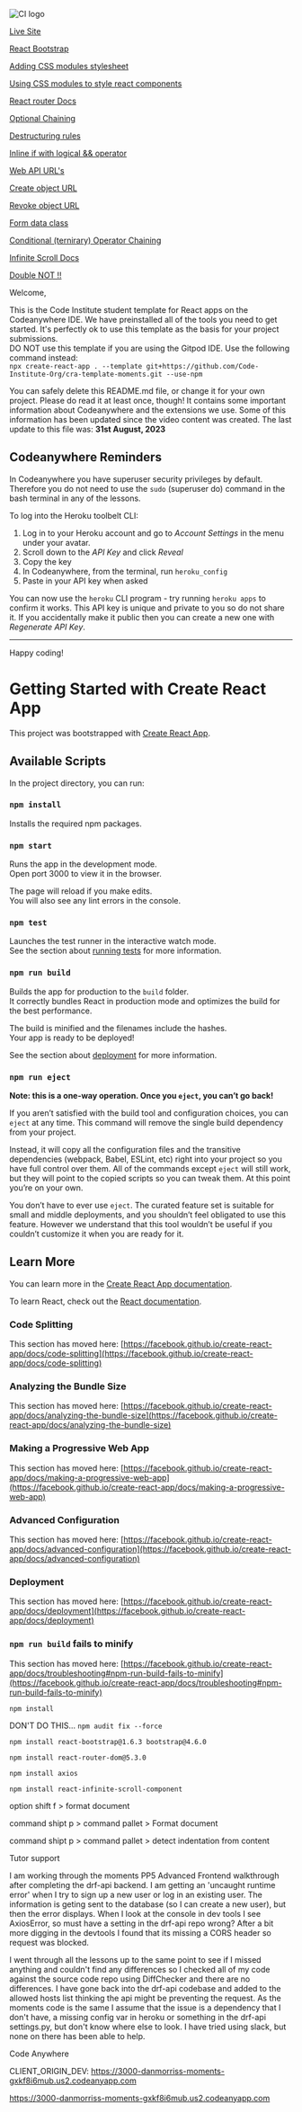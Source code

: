 ![CI logo](https://codeinstitute.s3.amazonaws.com/fullstack/ci_logo_small.png)

[Live Site](https://dan-morriss-moments-09a1658577b2.herokuapp.com/)

[React Bootstrap](https://react-bootstrap-v4.netlify.app/)

[Adding CSS modules stylesheet](https://create-react-app.dev/docs/adding-a-css-modules-stylesheet/)

[Using CSS modules to style react components](https://medium.com/@ralph1786/using-css-modules-in-react-app-c2079eadbb87)

[React router Docs](https://v5.reactrouter.com/web/guides/quick-start)

[Optional Chaining](https://developer.mozilla.org/en-US/docs/Web/JavaScript/Reference/Operators/Optional_chaining)

[Destructuring rules](https://zaiste.net/posts/javascript-destructuring-assignment-default-values/)

[Inline if with logical && operator](https://legacy.reactjs.org/docs/conditional-rendering.html#inline-if-with-logical--operator)

[Web API URL's](https://developer.mozilla.org/en-US/docs/Web/API/URL)

[Create object URL](https://developer.mozilla.org/en-US/docs/Web/API/URL/createObjectURL_static)

[Revoke object URL](https://developer.mozilla.org/en-US/docs/Web/API/URL/revokeObjectURL_static)

[Form data class](https://developer.mozilla.org/en-US/docs/Web/API/FormData)

[Conditional (ternirary) Operator Chaining](https://developer.mozilla.org/en-US/docs/Web/JavaScript/Reference/Operators/Conditional_Operator#conditional_chains)

[Infinite Scroll Docs](https://www.npmjs.com/package/react-infinite-scroll-component)

[Double NOT !!](https://developer.mozilla.org/en-US/docs/Web/JavaScript/Reference/Operators/Logical_NOT#double_not_!!)

Welcome,

This is the Code Institute student template for React apps on the Codeanywhere IDE. We have preinstalled all of the tools you need to get started. It's perfectly ok to use this template as the basis for your project submissions.  
DO NOT use this template if you are using the Gitpod IDE. Use the following command instead:  
`npx create-react-app . --template git+https://github.com/Code-Institute-Org/cra-template-moments.git --use-npm`

You can safely delete this README.md file, or change it for your own project. Please do read it at least once, though! It contains some important information about Codeanywhere and the extensions we use. Some of this information has been updated since the video content was created. The last update to this file was: **31st August, 2023**

## Codeanywhere Reminders

In Codeanywhere you have superuser security privileges by default. Therefore you do not need to use the `sudo` (superuser do) command in the bash terminal in any of the lessons.

To log into the Heroku toolbelt CLI:

1. Log in to your Heroku account and go to _Account Settings_ in the menu under your avatar.
2. Scroll down to the _API Key_ and click _Reveal_
3. Copy the key
4. In Codeanywhere, from the terminal, run `heroku_config`
5. Paste in your API key when asked

You can now use the `heroku` CLI program - try running `heroku apps` to confirm it works. This API key is unique and private to you so do not share it. If you accidentally make it public then you can create a new one with _Regenerate API Key_.

---

Happy coding!

# Getting Started with Create React App

This project was bootstrapped with [Create React App](https://github.com/facebook/create-react-app).

## Available Scripts

In the project directory, you can run:

### `npm install`

Installs the required npm packages.

### `npm start`

Runs the app in the development mode.\
Open port 3000 to view it in the browser.

The page will reload if you make edits.\
You will also see any lint errors in the console.

### `npm test`

Launches the test runner in the interactive watch mode.\
See the section about [running tests](https://facebook.github.io/create-react-app/docs/running-tests) for more information.

### `npm run build`

Builds the app for production to the `build` folder.\
It correctly bundles React in production mode and optimizes the build for the best performance.

The build is minified and the filenames include the hashes.\
Your app is ready to be deployed!

See the section about [deployment](https://facebook.github.io/create-react-app/docs/deployment) for more information.

### `npm run eject`

**Note: this is a one-way operation. Once you `eject`, you can’t go back!**

If you aren’t satisfied with the build tool and configuration choices, you can `eject` at any time. This command will remove the single build dependency from your project.

Instead, it will copy all the configuration files and the transitive dependencies (webpack, Babel, ESLint, etc) right into your project so you have full control over them. All of the commands except `eject` will still work, but they will point to the copied scripts so you can tweak them. At this point you’re on your own.

You don’t have to ever use `eject`. The curated feature set is suitable for small and middle deployments, and you shouldn’t feel obligated to use this feature. However we understand that this tool wouldn’t be useful if you couldn’t customize it when you are ready for it.

## Learn More

You can learn more in the [Create React App documentation](https://facebook.github.io/create-react-app/docs/getting-started).

To learn React, check out the [React documentation](https://reactjs.org/).

### Code Splitting

This section has moved here: [https://facebook.github.io/create-react-app/docs/code-splitting](https://facebook.github.io/create-react-app/docs/code-splitting)

### Analyzing the Bundle Size

This section has moved here: [https://facebook.github.io/create-react-app/docs/analyzing-the-bundle-size](https://facebook.github.io/create-react-app/docs/analyzing-the-bundle-size)

### Making a Progressive Web App

This section has moved here: [https://facebook.github.io/create-react-app/docs/making-a-progressive-web-app](https://facebook.github.io/create-react-app/docs/making-a-progressive-web-app)

### Advanced Configuration

This section has moved here: [https://facebook.github.io/create-react-app/docs/advanced-configuration](https://facebook.github.io/create-react-app/docs/advanced-configuration)

### Deployment

This section has moved here: [https://facebook.github.io/create-react-app/docs/deployment](https://facebook.github.io/create-react-app/docs/deployment)

### `npm run build` fails to minify

This section has moved here: [https://facebook.github.io/create-react-app/docs/troubleshooting#npm-run-build-fails-to-minify](https://facebook.github.io/create-react-app/docs/troubleshooting#npm-run-build-fails-to-minify)

`npm install`

DON'T DO THIS...
`npm audit fix --force`

`npm install react-bootstrap@1.6.3 bootstrap@4.6.0`

`npm install react-router-dom@5.3.0`

`npm install axios`

`npm install react-infinite-scroll-component`

option shift f > format document

command shipt p > command pallet > Format document

command shipt p > command pallet > detect indentation from content

Tutor support

I am working through the moments PP5 Advanced Frontend walkthrough after completing the drf-api backend. I am getting an 'uncaught runtime error' when I try to sign up a new user or log in an existing user. The information is geting sent to the database (so I can create a new user), but then the error displays. When I look at the console in dev tools I see AxiosError, so must have a setting in the drf-api repo wrong? After a bit more digging in the devtools I found that its missing a CORS header so request was blocked.

I went through all the lessons up to the same point to see if I missed anything and couldn't find any differences so I checked all of my code against the source code repo using DiffChecker and there are no differences. I have gone back into the drf-api codebase and added to the allowed hosts list thinking the api might be preventing the request. As the moments code is the same I assume that the issue is a dependency that I don't have, a missing config var in heroku or something in the drf-api settings.py, but don't know where else to look. I have tried using slack, but none on there has been able to help.

Code Anywhere

CLIENT_ORIGIN_DEV: https://3000-danmorriss-moments-gxkf8i6mub.us2.codeanyapp.com

https://3000-danmorriss-moments-gxkf8i6mub.us2.codeanyapp.com
